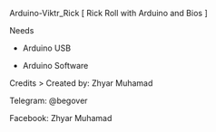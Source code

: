 Arduino-Viktr_Rick
[ Rick Roll with Arduino and Bios ]

Needs

 - Arduino USB

 - Arduino Software

Credits >
Created by: Zhyar Muhamad

Telegram: @begover

Facebook: Zhyar Muhamad

